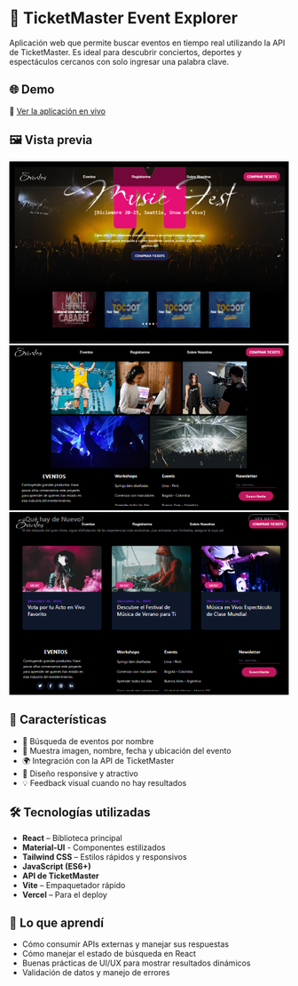 # 🎫 TicketMaster Event Explorer

Aplicación web que permite buscar eventos en tiempo real utilizando la API de TicketMaster. Es ideal para descubrir conciertos, deportes y espectáculos cercanos con solo ingresar una palabra clave.

## 🌐 Demo
🔗 [Ver la aplicación en vivo](https://eventos-ochre.vercel.app/)

## 🖼️ Vista previa

![screenshot-1](./src/assets/screenshot1.PNG)
![screenshot-2](./src/assets/screenshot3.PNG)
![screenshot-3](./src/assets/screenshot4.PNG)



## 🚀 Características

- 🔎 Búsqueda de eventos por nombre
- 📸 Muestra imagen, nombre, fecha y ubicación del evento
- 🌍 Integración con la API de TicketMaster
- 🎨 Diseño responsive y atractivo
- 💡 Feedback visual cuando no hay resultados

## 🛠️ Tecnologías utilizadas

- **React** – Biblioteca principal
- **Material-UI** - Componentes estilizados
- **Tailwind CSS** – Estilos rápidos y responsivos
- **JavaScript (ES6+)**
- **API de TicketMaster**
- **Vite** – Empaquetador rápido
- **Vercel** – Para el deploy

## 🧠 Lo que aprendí

- Cómo consumir APIs externas y manejar sus respuestas
- Cómo manejar el estado de búsqueda en React
- Buenas prácticas de UI/UX para mostrar resultados dinámicos
- Validación de datos y manejo de errores



